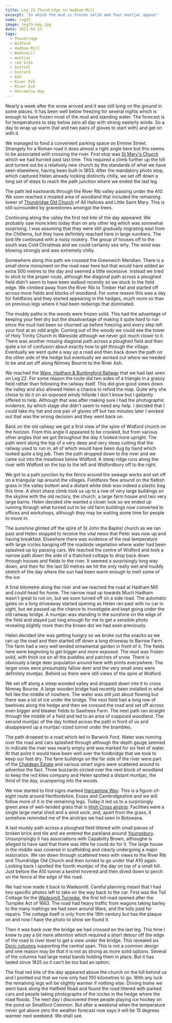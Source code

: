 ```yaml
---
title: Leg 25 Thundridge to Hadham Mill
excerpt: 'In which the mud is frozen solid and four muntjac appear'
name: leg25
image: leg25-map.jpg
date: 2021-02-13
tags:
  - Thundridge
  - Widford
  - Hadham Mill
  - Wadesmill
  - muntjac
  - red kite
  - kestrel
  - buzzard
  - A10
  - River Rib
  - River Ash
  - Harcamlow Way
---
```


Nearly a week after the snow arrived and it was still lying on the ground in some places. It has been well below freezing for several nights which is enough to have frozen most of the mud and standing water. The forecast is for temperatures to stay below zero all day with strong easterly winds. So a day to wrap up warm (hat and two pairs of gloves to start with) and get on with it.

We managed to fond a convenient parking space on Ermine Street. Strangely for a Roman road it does almost a right angle here but this seems to be associated with crossing the river. First stop was [St Mary's Church](https://www.hertsmemories.org.uk/content/herts-history/places/churches-and-places-of-worship-2/st-mary-thundridge-article-1853) which we had hurried past last time. This required a climb further up the hill and turned out be a relatively new church by the standards of what we have seen elsewhere, having been built in 1853. After the mandatory photo stop, which captured Helen already looking distinctly chilly, we set off down a long set of steps to reach the path junction where we ended the last leg.

The path led eastwards through the River Rib valley passing under the A10. We soon reached a moated area of woodland that included the remaining tower of [Thundridge Old Church](https://www.hertsmemories.org.uk/content/herts-history/places/churches-and-places-of-worship-2/thundridge-old-church) of All Hallows and Little Saint Mary. This is still surrounded by gravestones amongst the trees.

Continuing along the valley the first red kite of the day appeared. We probably saw more kites today than on any other leg which was somewhat surprising. I was assuming that they were still gradually migrating east from the Chilterns, but they have definitely reached here in large numbers. The bird life continued with a noisy rookery. The group of houses off to the south was Cold Christmas and we could certainly see why. The wind was blowing strongly and was extremely chilly.

Somewhere along this path we crossed the Greenwich Meridian. There is a small stone monument on the road near here but that would have added an extra 500 metres to the day and seemed a little excessive. Instead we tried to stick to the proper route, although the diagonal path across a ploughed field didn't seem to have been walked recently so we stuck to the field edge. We climbed away from the River Rib to Timber Hall and started off across more fields and blocks of woodland. For some reason this was a day for fieldfares and they started appearing in the hedges, much more so than on previous legs where it had been redwings that dominated.

The muddy paths in the woods were frozen solid. This had the advantage of keeping your feet dry but the disadvantage of making it quite hard to run since the mud had been so churned up before freezing and every step left your foot at an odd angle. Coming out of the woods we could see the tower of Holy Trinity Church in Wareside although we never got much closer to it. There was another missing diagonal path across a ploughed field and then quite a lot of confusion about exactly how to get through the village. Eventually we went quite a way up a road and then back down the path on the other side of the hedge but eventually we worked out where we needed to be and set off along Nimney Bourne to the River Ash.

We reached the [Ware, Hadham & Buntingford Railway](https://www.hertsmemories.org.uk/content/herts-history/towns-and-villages/buntingford/the-bunt) that we had last seen on Leg 22. For some reason the route did two sides of a triangle in a grassy field rather than following the railway itself. This did give good views down the valley and also allowed Helen a chance to refold the map. Quite why she chose to do it on an exposed windy hillside I don't know but I gallantly offered to help. Although that was after making sure I had the photographic evidence, by which stage she didn't seem to need any help. I decided that I could take my hat and one pair of gloves off but two minutes later I worked out that was the wrong decision and they went back on.

Back on the old railway we got a first view of the spire of Widford church on the horizon. From this angle it appeared to be crooked, but from various other angles that we got throughout the day it looked more upright. The path went along the top of a very deep and very steep cutting that the railway used to run in, all of which would have been dug by hand which looked quite a big job. Then the path dropped down to the river and we came out into the meadows below Widford. A steep ridge runs along the river with Widford on the top to the left and Widfordbury off to the right.

We got to a path junction by the fence around the sewage works and set off on a triangular lap around the villages. Fieldfares flew around on the flattish grass in the valley bottom and a distant white blob was indeed a plastic bag this time. A short sharp climb took us up to a row of very large buildings on the skyline with the old rectory, the church, a large farm house and two very large barns. Helen decided she wanted a closer look so we ended up running through what turned out to be old farm buildings now converted to offices and workshops, although they may be waiting some time for people to move in.

The sunshine glinted off the spire of St John the Baptist church as we ran past and Helen stopped to receive the vital news that Peter was now up and having breakfast. Elsewhere there was evidence of the real temperature with large icicles hanging off the roadside vegetation where water had been splashed up by passing cars. We reached the centre of Widford and took a narrow path down the side of a thatched cottage to drop back down through houses and fields to the river. It seemed a surprisingly long way down, and then for the last 50 metres we hit the only really wet and muddy stretch of the day where the sun had been warm enough to melt some of the ice.

A final kilometre along the river and we reached the road at Hadham Mill and could head for home. The narrow road up towards Much Hadham wasn't great to run on, but we soon turned off on a side road. The automatic gates on a long driveaway started opening as Helen ran past with no car in sight, but we passed up the chance to investigate and kept going under the old railway bridge. A muntjac was standing in the sunshine on the edge of the field and stayed just long enough for me to get a sensible photo revealing slightly more than the brown dot we had seen previously.

Helen decided she was getting hungry so we broke out the snacks as we ran up the road and then started off down a long driveway to Barrow Farm. The farm had a very well tended ornamental garden in front of it. The fields here were beginning to get bigger and more exposed. The mud was frozen solid, with thick ice on all the puddles and patches of snow. There is obviously a large deer population around here with prints everywhere. The larger ones were presumably fallow deer and the very small ones were definitely muntjac. Behind us there were still views of the spire at Widford.

We set off along a steep wooded valley and dropped down into it to cross Nimney Bourne. A large wooden bridge had recently been installed in what felt like the middle of nowhere. The water was still just about flowing but there was a lot of ice under the bridge. The next field had a long row of beehives along the hedge and then we crossed the road and set off across even bigger and bleaker fields to Sawtrees Farm. The next path ran straight through the middle of a field and led to an area of coppiced woodland. The second muntjac of the day trotted across the path in front of us and disappeared up a muntjac-sized tunnel under the brambles.

The path dropped to a road which led to Barwick Ford. Water was running over the road and cars splashed through although the depth gauge seemed to indicate the river was nearly empty and was marked for six feet of water. At that point it would have been well over the footbridge that we took to keep our feet dry. The farm buildings on the far side of the river were part of the [Chaldean Estate](https://chaldean.co.uk/estate/) and various smart signs were scattered around to advertise the fact. Three buzzards circled over the next block of woodland to keep the red kites company and Helen spotted a distant muntjac, the third of the day, scampering into the woods.

We now started to find signs marked [Harcamlow Way](https://www.ldwa.org.uk/ldp/members/show_path.php?path_name=Harcamlow+Way). This is a figure-of-eight route around Hertfordshire, Essex and Cambridgeshire and we will follow more of it in the remaining legs. Today it led us to a surprisingly green area of well-tended grass that is [High Cross airstrip](https://www.abct.org.uk/airfields/airfield-finder/high-cross/). Facilities were a single large metal shed and a wind sock, and, apart from the grass, it somehow reminded me of the airstrips we had seen in Botswana.

A last muddy path across a ploughed field littered with small pieces of broken brick and tile and we entered the parkland around [Youngsbury](https://www.parksandgardens.org/places/youngsbury). Unsurprisingly it has associations with Capability Brown, althoughe is alleged to have said that there was little he could do for it. The large house in the middle was covered in scaffolding and clearly undergoing a major restoration. We ran down through scattered trees with views to the River Rib and Thundridge Old Church and then turned to go under that A10 again. Looking back I spotted the fourth muntjac of the day on top of a small hill. Just before the A10 tunnel a kestrel hovered and then dived down to perch on the fence at the edge of the road.

We had now made it back to Wadesmill. Careful planning meant that I had two specific photos left to take on the way back to the car. First was the Toll Cottage for the [Wadesmill Turnpike](https://www.waymarking.com/waymarks/wm7AGA_Wadesmill_Turnpike_Thundridge_Herts_UK), the first toll road opened after the Turnpike Act of 1663. The road had heavy traffic from wagons taking barley to the many maltings we had seen around Ware, and the tolls paid for repairs. The cottage itself is only from the 19th century but has the plaque on and now I have the photo to show we found it.

Then it was back over the bridge we had crossed on the last leg. This time I knew to pay a bit more attention which required a short detour off the edge of the road to river level to get a view under the bridge. This revealed six [Doric columns](https://historicengland.org.uk/listing/the-list/list-entry/1078710) supporting the central span. This is not a common design and one reason may be that it is not as strong as more solid options. Several of the columns had large metal bands holding them in place. But it has lasted since 1825 so it can't be too bad an option.

The final red kite of the day appeared above the church on the hill behind us and I pointed out that we now only had 100 kilometres to go. With any luck the remaining legs will be slightly warmer if nothing else. Driving home we went back along the Hatfield Road and found the road littered with parked cars and people taking photographs of the icicles in the hedge where the road floods. The next day I discovered three people playing ice hockey on the pond on Smallford Common. But after a weekend when the temperature never got above zero the weather forecast now says it will be 15 degrees warmer next weekend. We shall see.
